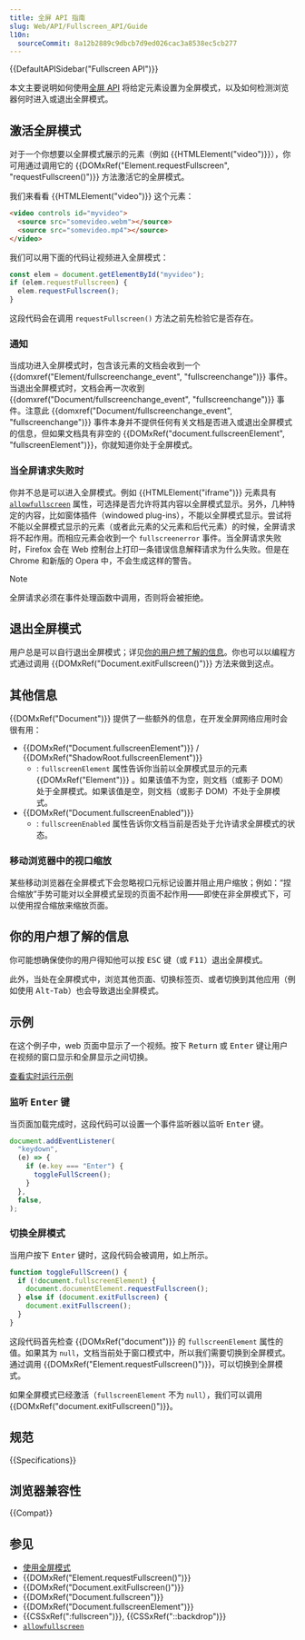 ```yaml
---
title: 全屏 API 指南
slug: Web/API/Fullscreen_API/Guide
l10n:
  sourceCommit: 8a12b2889c9dbcb7d9ed026cac3a8538ec5cb277
---
```


{{DefaultAPISidebar("Fullscreen API")}}

本文主要说明如何使用[全屏 API](/zh-CN/docs/Web/API/Fullscreen_API) 将给定元素设置为全屏模式，以及如何检测浏览器何时进入或退出全屏模式。

## 激活全屏模式

对于一个你想要以全屏模式展示的元素（例如 {{HTMLElement("video")}}），你可用通过调用它的 {{DOMxRef("Element.requestFullscreen", "requestFullscreen()")}} 方法激活它的全屏模式。

我们来看看 {{HTMLElement("video")}} 这个元素：

```html
<video controls id="myvideo">
  <source src="somevideo.webm"></source>
  <source src="somevideo.mp4"></source>
</video>
```

我们可以用下面的代码让视频进入全屏模式：

```js
const elem = document.getElementById("myvideo");
if (elem.requestFullscreen) {
  elem.requestFullscreen();
}
```

这段代码会在调用 `requestFullscreen()` 方法之前先检验它是否存在。

### 通知

当成功进入全屏模式时，包含该元素的文档会收到一个 {{domxref("Element/fullscreenchange_event", "fullscreenchange")}} 事件。当退出全屏模式时，文档会再一次收到 {{domxref("Document/fullscreenchange_event", "fullscreenchange")}} 事件。注意此 {{domxref("Document/fullscreenchange_event", "fullscreenchange")}} 事件本身并不提供任何有关文档是否进入或退出全屏模式的信息，但如果文档具有非空的 {{DOMxRef("document.fullscreenElement", "fullscreenElement")}}，你就知道你处于全屏模式。

### 当全屏请求失败时

你并不总是可以进入全屏模式。例如 {{HTMLElement("iframe")}} 元素具有 [`allowfullscreen`](/zh-CN/docs/Web/HTML/Element/iframe#allowfullscreen) 属性，可选择是否允许将其内容以全屏模式显示。另外，几种特定的内容，比如窗体插件（windowed plug-ins），不能以全屏模式显示。尝试将不能以全屏模式显示的元素（或者此元素的父元素和后代元素）的时候，全屏请求将不起作用。而相应元素会收到一个 `fullscreenerror` 事件。当全屏请求失败时，Firefox 会在 Web 控制台上打印一条错误信息解释请求为什么失败。但是在 Chrome 和新版的 Opera 中，不会生成这样的警告。

> [!NOTE]
> 全屏请求必须在事件处理函数中调用，否则将会被拒绝。

## 退出全屏模式

用户总是可以自行退出全屏模式；详见[你的用户想了解的信息](#things_your_users_want_to_know)。你也可以以编程方式通过调用 {{DOMxRef("Document.exitFullscreen()")}} 方法来做到这点。

## 其他信息

{{DOMxRef("Document")}} 提供了一些额外的信息，在开发全屏网络应用时会很有用：

- {{DOMxRef("Document.fullscreenElement")}} / {{DOMxRef("ShadowRoot.fullscreenElement")}}
  - : `fullscreenElement` 属性告诉你当前以全屏模式显示的元素 {{DOMxRef("Element")}} 。如果该值不为空，则文档（或影子 DOM）处于全屏模式。如果该值是空，则文档（或影子 DOM）不处于全屏模式。
- {{DOMxRef("Document.fullscreenEnabled")}}
  - : `fullscreenEnabled` 属性告诉你文档当前是否处于允许请求全屏模式的状态。

### 移动浏览器中的视口缩放

某些移动浏览器在全屏模式下会忽略视口元标记设置并阻止用户缩放；例如：“捏合缩放”手势可能对以全屏模式呈现的页面不起作用——即使在非全屏模式下，可以使用捏合缩放来缩放页面。

## 你的用户想了解的信息

你可能想确保使你的用户得知他可以按 <kbd>ESC</kbd> 键（或 <kbd>F11</kbd>）退出全屏模式。

此外，当处在全屏模式中，浏览其他页面、切换标签页、或者切换到其他应用（例如使用 <kbd>Alt</kbd>-<kbd>Tab</kbd>）也会导致退出全屏模式。

## 示例

在这个例子中，web 页面中显示了一个视频。按下 <kbd>Return</kbd> 或 <kbd>Enter</kbd> 键让用户在视频的窗口显示和全屏显示之间切换。

[查看实时运行示例](https://mdn.dev/archives/media/samples/domref/fullscreen.html)

### 监听 <kbd>Enter</kbd> 键

当页面加载完成时，这段代码可以设置一个事件监听器以监听 <kbd>Enter</kbd> 键。

```js
document.addEventListener(
  "keydown",
  (e) => {
    if (e.key === "Enter") {
      toggleFullScreen();
    }
  },
  false,
);
```

### 切换全屏模式

当用户按下 <kbd>Enter</kbd> 键时，这段代码会被调用，如上所示。

```js
function toggleFullScreen() {
  if (!document.fullscreenElement) {
    document.documentElement.requestFullscreen();
  } else if (document.exitFullscreen) {
    document.exitFullscreen();
  }
}
```

这段代码首先检查 {{DOMxRef("document")}} 的 `fullscreenElement` 属性的值。如果其为 `null`，文档当前处于窗口模式中，所以我们需要切换到全屏模式。通过调用 {{DOMxRef("Element.requestFullscreen()")}}，可以切换到全屏模式。

如果全屏模式已经激活（`fullscreenElement` 不为 `null`），我们可以调用 {{DOMxRef("document.exitFullscreen()")}}。

## 规范

{{Specifications}}

## 浏览器兼容性

{{Compat}}

## 参见

- [使用全屏模式](/zh-CN/docs/Web/API/Fullscreen_API)
- {{DOMxRef("Element.requestFullscreen()")}}
- {{DOMxRef("Document.exitFullscreen()")}}
- {{DOMxRef("Document.fullscreen")}}
- {{DOMxRef("Document.fullscreenElement")}}
- {{CSSxRef(":fullscreen")}}, {{CSSxRef("::backdrop")}}
- [`allowfullscreen`](/zh-CN/docs/Web/HTML/Element/iframe#allowfullscreen)
